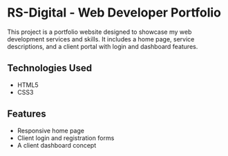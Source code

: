 # RS-Digital - Web Developer Portfolio

This project is a portfolio website designed to showcase my web development services and skills. It includes a home page, service descriptions, and a client portal with login and dashboard features.

## Technologies Used
* HTML5
* CSS3

## Features
* Responsive home page
* Client login and registration forms
* A client dashboard concept